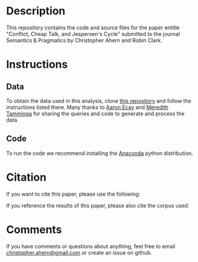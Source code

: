 # Description

This repository contains the code and source files for the paper entitle 
"Conflict, Cheap Talk, and Jespersen's Cycle" submitted to the journal
Semantics & Pragmatics by Christopher Ahern and Robin Clark.


# Instructions

## Data

To obtain the data used in this analysis, clone 
[this repository](https://github.com/christopherahern/digs15-negative-priming.git)
and follow the instructions listed there. Many thanks to 
[Aaron Ecay](http://aaronecay.com/) and
[Meredith Tamminga](http://meredithtamminga.com/) for sharing the queries and code 
to generate and process the data.

## Code

To run the code we recommend installing the [Anaconda](https://www.continuum.io/downloads)
python distribution. 


# Citation

If you want to cite this paper, please use the following:



If you reference the results of this paper, please also cite the corpus used:


# Comments

If you have comments or questions about anything, feel free to email christopher.ahern@gmail.com 
or create an issue on github.
